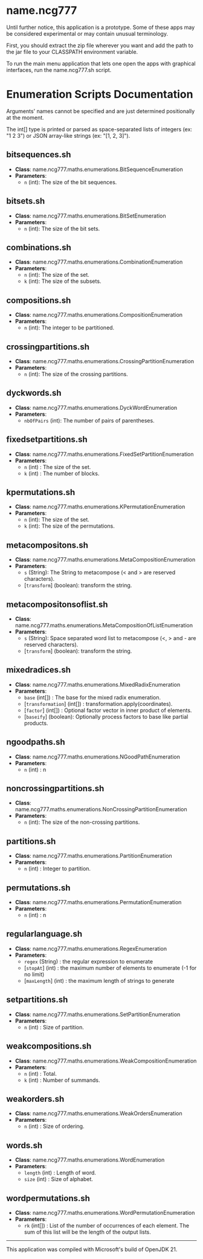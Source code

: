 # name.ncg777
Until further notice, this application is a prototype. Some of these apps may be considered experimental or may contain unusual terminology.

First, you should extract the zip file wherever you want and add the path to the jar file to your CLASSPATH environment variable.

To run the main menu application that lets one open the apps with graphical interfaces, run the name.ncg777.sh script.

# Enumeration Scripts Documentation
Arguments' names cannot be specified and are just determined positionally at the moment.

The int[] type is printed or parsed as space-separated lists of integers (ex: "1 2 3") or JSON array-like strings (ex: "[1, 2, 3]").

## bitsequences.sh
- **Class**: name.ncg777.maths.enumerations.BitSequenceEnumeration
- **Parameters**: 
  - `n` (int): The size of the bit sequences.
  
## bitsets.sh
- **Class**: name.ncg777.maths.enumerations.BitSetEnumeration
- **Parameters**: 
  - `n` (int): The size of the bit sets.

## combinations.sh
- **Class**: name.ncg777.maths.enumerations.CombinationEnumeration
- **Parameters**: 
  - `n` (int): The size of the set.
  - `k` (int): The size of the subsets.

## compositions.sh
- **Class**: name.ncg777.maths.enumerations.CompositionEnumeration
- **Parameters**: 
  - `n` (int): The integer to be partitioned.

## crossingpartitions.sh
- **Class**: name.ncg777.maths.enumerations.CrossingPartitionEnumeration
- **Parameters**: 
  - `n` (int): The size of the crossing partitions.
   
## dyckwords.sh
- **Class**: name.ncg777.maths.enumerations.DyckWordEnumeration
- **Parameters**: 
  - `nbOfPairs` (int): The number of pairs of parentheses.

## fixedsetpartitions.sh
- **Class**: name.ncg777.maths.enumerations.FixedSetPartitionEnumeration
- **Parameters**: 
  - `n` (int) : The size of the set.
  - `k` (int) : The number of blocks.

## kpermutations.sh
- **Class**: name.ncg777.maths.enumerations.KPermutationEnumeration
- **Parameters**: 
  - `n` (int): The size of the set.
  - `k` (int): The size of the permutations.

## metacompositons.sh
- **Class**: name.ncg777.maths.enumerations.MetaCompositionEnumeration
- **Parameters**: 
  - `s` (String): The String to metacompose (< and > are reserved characters).
  - [`transform`] (boolean): transform the string.

## metacompositonsoflist.sh
- **Class**: name.ncg777.maths.enumerations.MetaCompositionOfListEnumeration
- **Parameters**: 
  - `s` (String): Space separated word list to metacompose (<, > and - are reserved characters).
  - [`transform`] (boolean): transform the string.
  
## mixedradices.sh
- **Class**: name.ncg777.maths.enumerations.MixedRadixEnumeration
- **Parameters**: 
  - `base` (int[]) : The base for the mixed radix enumeration.
  - [`transformation`] (int[]) : transformation.apply(coordinates).
  - [`factor`] (int[]) : Optional factor vector in inner product of elements.
  - [`baseify`] (boolean): Optionally process factors to base like partial products.
 
## ngoodpaths.sh
- **Class**: name.ncg777.maths.enumerations.NGoodPathEnumeration
- **Parameters**: 
  - `n` (int) : n

## noncrossingpartitions.sh
- **Class**: name.ncg777.maths.enumerations.NonCrossingPartitionEnumeration
- **Parameters**: 
  - `n` (int): The size of the non-crossing partitions.

## partitions.sh
- **Class**: name.ncg777.maths.enumerations.PartitionEnumeration
- **Parameters**: 
  - `n` (int) : Integer to partition.

## permutations.sh
- **Class**: name.ncg777.maths.enumerations.PermutationEnumeration
- **Parameters**: 
  - `n` (int) : n
  
## regularlanguage.sh
- **Class**: name.ncg777.maths.enumerations.RegexEnumeration
- **Parameters**:
  - `regex` (String) : the regular expression to enumerate
  - [`stopAt`] (int) : the maximum number of elements to enumerate (-1 for no limit)
  - [`maxLength`] (int) : the maximum length of strings to generate
  
## setpartitions.sh
- **Class**: name.ncg777.maths.enumerations.SetPartitionEnumeration
- **Parameters**: 
  - `n` (int) : Size of partition.

## weakcompositions.sh
- **Class**: name.ncg777.maths.enumerations.WeakCompositionEnumeration
- **Parameters**: 
  - `n` (int) : Total.
  - `k` (int) : Number of summands.

## weakorders.sh
- **Class**: name.ncg777.maths.enumerations.WeakOrdersEnumeration
- **Parameters**: 
  - `n` (int) : Size of ordering.
  
## words.sh
- **Class**: name.ncg777.maths.enumerations.WordEnumeration
- **Parameters**: 
  - `length` (int) : Length of word.
  - `size` (int) : Size of alphabet.

## wordpermutations.sh
- **Class**: name.ncg777.maths.enumerations.WordPermutationEnumeration
- **Parameters**: 
  - `rk` (int[]) : List of the number of occurrences of each element. The sum of this list will be the length of the output lists.

---
This application was compiled with Microsoft's build of OpenJDK 21.
